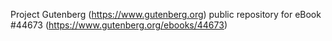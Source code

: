 Project Gutenberg (https://www.gutenberg.org) public repository for eBook #44673 (https://www.gutenberg.org/ebooks/44673)
